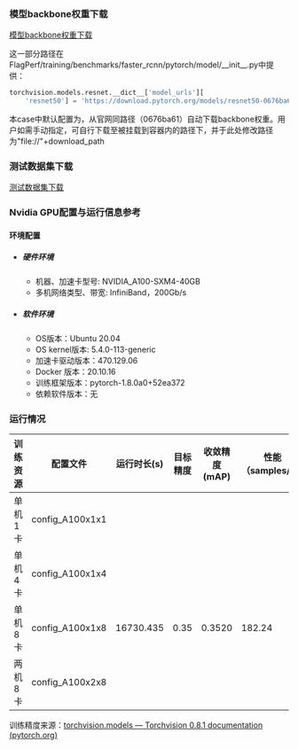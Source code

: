 ### 模型backbone权重下载
[模型backbone权重下载](https://download.pytorch.org/models/resnet50-0676ba61.pth)

这一部分路径在FlagPerf/training/benchmarks/faster_rcnn/pytorch/model/\_\_init__.py中提供：

```python
torchvision.models.resnet.__dict__['model_urls'][
    'resnet50'] = 'https://download.pytorch.org/models/resnet50-0676ba61.pth'
```
本case中默认配置为，从官网同路径（0676ba61）自动下载backbone权重。用户如需手动指定，可自行下载至被挂载到容器内的路径下，并于此处修改路径为"file://"+download_path

### 测试数据集下载

[测试数据集下载](https://cocodataset.org/)

### Nvidia GPU配置与运行信息参考
#### 环境配置

- ##### 硬件环境
    - 机器、加速卡型号: NVIDIA_A100-SXM4-40GB
    - 多机网络类型、带宽: InfiniBand，200Gb/s

- ##### 软件环境
   - OS版本：Ubuntu 20.04
   - OS kernel版本: 5.4.0-113-generic     
   - 加速卡驱动版本：470.129.06
   - Docker 版本：20.10.16
   - 训练框架版本：pytorch-1.8.0a0+52ea372
   - 依赖软件版本：无


### 运行情况
| 训练资源 | 配置文件        | 运行时长(s) | 目标精度 | 收敛精度(mAP) | 性能（samples/s） |
| -------- | --------------- | ----------- | -------- | ------------- | ----------------- |
| 单机1卡  | config_A100x1x1 |     |    |       |             |
| 单机4卡  | config_A100x1x4 |    |    |        |             |
| 单机8卡  | config_A100x1x8 | 16730.435    | 0.35     | 0.3520        | 182.24            |
| 两机8卡  | config_A100x2x8 |      |      |        |            |

训练精度来源：[torchvision.models — Torchvision 0.8.1 documentation (pytorch.org)](https://pytorch.org/vision/0.8/models.html?highlight=faster#torchvision.models.detection.fasterrcnn_resnet50_fpn)

